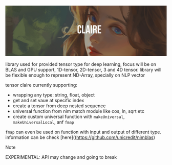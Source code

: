 ![image_banner](.github/Claire.png)

library used for provided tensor type for deep learning, focus will be on BLAS and GPU support, 1D-tensor, 2D-tensor, 3 and 4D tensor. library will be flexible enough to represent ND-Array, specially on NLP vector

tensor claire currently supporting:
- wrapping any type: string, float, object
- get and set vaue at specific index
- create a tensor from deep nested sequence
- universal function from nim match module like cos, ln, sqrt etc
- create custom universal function with `makeUniversal`, `makeUniversalLocal`, anf `fmap`


`fmap` can even be used on function with input and output of different type. information can be check [here]((https://github.com/unicredit/nimblas)

> [!NOTE]
> EXPERIMENTAL: API may change and going to break
